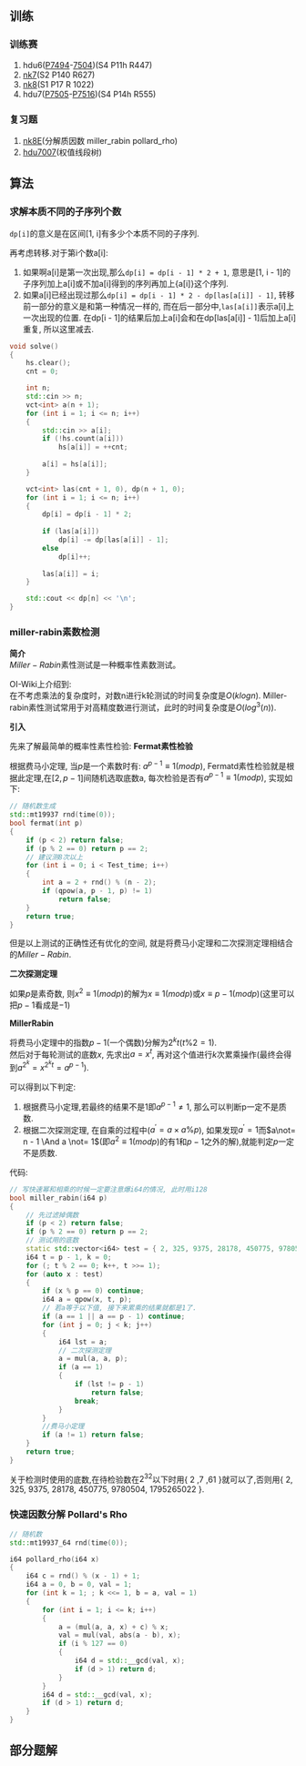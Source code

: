 ## 训练
### 训练赛
1. hdu6([P7494](https://acm.hdu.edu.cn/showproblem.php?pid=7494)-[7504](https://acm.hdu.edu.cn/showproblem.php?pid=7504))(S4 P11h R447)
2. [nk7](https://ac.nowcoder.com/acm/contest/81602)(S2 P140 R627)
3. [nk8](https://ac.nowcoder.com/acm/contest/81603)(S1 P17 R 1022)
4. hdu7([P7505](https://acm.hdu.edu.cn/showproblem.php?pid=7505)-[P7516](https://acm.hdu.edu.cn/showproblem.php?pid=7516))(S4 P14h R555)
### 复习题
1. [nk8E](https://ac.nowcoder.com/acm/contest/81603/E)(分解质因数 miller_rabin pollard_rho)
2. [hdu7007](https://acm.hdu.edu.cn/showproblem.php?pid=7511)(权值线段树)
## 算法
### 求解本质不同的子序列个数

``dp[i]``的意义是在区间[1, i]有多少个本质不同的子序列.

再考虑转移.对于第i个数a[i]:  
1. 如果啊a[i]是第一次出现,那么``dp[i] = dp[i - 1] * 2 + 1``, 意思是[1, i - 1]的子序列加上a[i]或不加a[i]得到的序列再加上{a[i]}这个序列.
2. 如果a[i]已经出现过那么``dp[i] = dp[i - 1] * 2 - dp[las[a[i]] - 1]``, 转移前一部分的意义是和第一种情况一样的, 而在后一部分中,``las[a[i]]``表示a[i]上一次出现的位置. 在dp[i - 1]的结果后加上a[i]会和在dp[las[a[i]] - 1]后加上a[i]重复, 所以这里减去.
```cpp
void solve()
{
	hs.clear();
	cnt = 0;

	int n;
	std::cin >> n;
	vct<int> a(n + 1);
	for (int i = 1; i <= n; i++)
	{
		std::cin >> a[i];
		if (!hs.count(a[i]))
			hs[a[i]] = ++cnt;
	
		a[i] = hs[a[i]];
	}

	vct<int> las(cnt + 1, 0), dp(n + 1, 0);
	for (int i = 1; i <= n; i++)
	{
		dp[i] = dp[i - 1] * 2;
		
		if (las[a[i]])
			dp[i] -= dp[las[a[i]] - 1];
		else
			dp[i]++;
		
		las[a[i]] = i;
	}

	std::cout << dp[n] << '\n';
}
```
### miller-rabin素数检测

**简介**  
$Miller-Rabin$素性测试是一种概率性素数测试。

OI-Wiki上介绍到:  
在不考虑乘法的复杂度时，对数n进行k轮测试的时间复杂度是$O(klogn)$. Miller-rabin素性测试常用于对高精度数进行测试，此时的时间复杂度是$O(log^3(n))$.

**引入**

先来了解最简单的概率性素性检验: **Fermat素性检验**

根据费马小定理, 当$p$是一个素数时有: $a^{p - 1} \equiv 1(mod p)$, Fermatd素性检验就是根据此定理,在$[2, p - 1]$间随机选取底数a, 每次检验是否有$a^{p - 1} \equiv 1(modp)$, 实现如下:
```c++
// 随机数生成
std::mt19937 rnd(time(0));
bool fermat(int p)
{
    if (p < 2) return false;
    if (p % 2 == 0) return p == 2;
    // 建议测8次以上
    for (int i = 0; i < Test_time; i++)
    {
        int a = 2 + rnd() % (n - 2);
        if (qpow(a, p - 1, p) != 1) 
            return false; 
    }
    return true;
}
```
但是以上测试的正确性还有优化的空间, 就是将费马小定理和二次探测定理相结合的$Miller-Rabin$.

**二次探测定理**

如果$p$是素奇数, 则$x ^ 2 \equiv 1(modp)$的解为$x \equiv 1(modp)$或$x \equiv p - 1(modp)$(这里可以把$p - 1$看成是$-1$)

**MillerRabin**

将费马小定理中的指数$p - 1$(一个偶数)分解为$2 ^ k t(t\%2=1)$.  
然后对于每轮测试的底数$x$, 先求出$a = x^t$, 再对这个值进行$k$次累乘操作(最终会得到$a^{2^k} = x^{2^kt} = a ^{p - 1}$).

可以得到以下判定:
1. 根据费马小定理,若最终的结果不是1即$a ^{p - 1} \not= 1$, 那么可以判断p一定不是质数.
2. 根据二次探测定理, 在自乘的过程中($a^{'} = a\times a  \% p$), 如果发现$a^{'}=1$而$a\not= n - 1 \And a \not= 1$(即$a^{2} \equiv 1(modp)$的有$1$和$p - 1$之外的解),就能判定$p$一定不是质数.

代码:
```cpp
// 写快速幂和相乘的时候一定要注意爆i64的情况, 此时用i128
bool miller_rabin(i64 p)
{
    // 先过滤掉偶数
	if (p < 2) return false;
	if (p % 2 == 0) return p == 2;
    // 测试用的底数
	static std::vector<i64> test = { 2, 325, 9375, 28178, 450775, 9780504, 1795265022 };
	i64 t = p - 1, k = 0;
	for (; t % 2 == 0; k++, t >>= 1);
	for (auto x : test)
	{
		if (x % p == 0) continue;
		i64 a = qpow(x, t, p);
        // 若a等于以下值, 接下来累乘的结果就都是1了.
		if (a == 1 || a == p - 1) continue;
		for (int j = 0; j < k; j++)
		{
			i64 lst = a;
            // 二次探测定理
			a = mul(a, a, p);
			if (a == 1)
			{
				if (lst != p - 1)
					return false;
				break;
			}
		}
        //费马小定理
		if (a != 1) return false;
	}
	return true;
}
```
关于检测时使用的底数,在待检验数在$2^{32}$以下时用{ 2 ,7 ,61 }就可以了,否则用{ 2, 325, 9375, 28178, 450775, 9780504, 1795265022 }.
### 快速因数分解 Pollard's Rho
```cpp
// 随机数
std::mt19937_64 rnd(time(0));

i64 pollard_rho(i64 x)
{
    i64 c = rnd() % (x - 1) + 1;
    i64 a = 0, b = 0, val = 1;
    for (int k = 1; ; k <<= 1, b = a, val = 1)
    {
        for (int i = 1; i <= k; i++)
        {
            a = (mul(a, a, x) + c) % x;
            val = mul(val, abs(a - b), x);
            if (i % 127 == 0)
            {
                i64 d = std::__gcd(val, x);
                if (d > 1) return d;
            }
        }
        i64 d = std::__gcd(val, x);
        if (d > 1) return d;
    }
}
```
## 部分题解